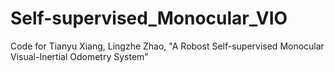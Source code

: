 # Self-supervised_Monocular_VIO
Code for Tianyu Xiang, Lingzhe Zhao, "A Robost Self-supervised Monocular Visual-Inertial Odometry System"
